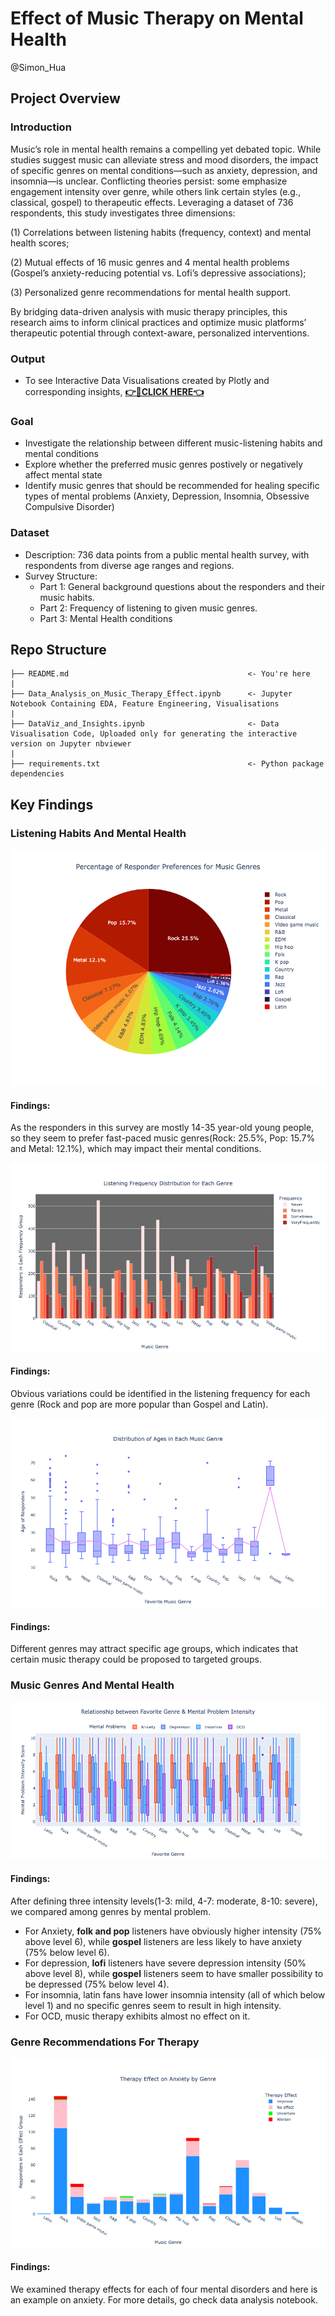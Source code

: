 # Effect of Music Therapy on Mental Health
@Simon_Hua

## Project Overview
### Introduction
  Music’s role in mental health remains a compelling yet debated topic. While studies suggest music can alleviate stress and mood disorders, the impact of specific genres on mental conditions—such as anxiety, depression, and insomnia—is unclear. Conflicting theories persist: some emphasize engagement intensity over genre, while others link certain styles (e.g., classical, gospel) to therapeutic effects. Leveraging a dataset of 736 respondents, this study investigates three dimensions: 
  
  (1) Correlations between listening habits (frequency, context) and mental health scores;
  
  (2) Mutual effects of 16 music genres and 4 mental health problems (Gospel’s anxiety-reducing potential vs. Lofi’s depressive associations);
  
  (3) Personalized genre recommendations for mental health support.
  
  By bridging data-driven analysis with music therapy principles, this research aims to inform clinical practices and optimize music platforms’ therapeutic potential through context-aware, personalized interventions. 

### Output
  - To see Interactive Data Visualisations created by Plotly and corresponding insights, [**👉🔗CLICK HERE👈**](https://nbviewer.org/github/S1mon1211/Music_Therapy/blob/main/DataViz_and_Insights.ipynb)
  
### Goal
  - Investigate the relationship between different music-listening habits and mental conditions
  - Explore whether the preferred music genres postively or negatively affect mental state
  - Identify music genres that should be recommended for healing specific types of mental problems (Anxiety, Depression, Insomnia, Obsessive Compulsive Disorder)

### Dataset
  - Description: 736 data points from a public mental health survey, with respondents from diverse age ranges and regions.
  - Survey Structure:
      - Part 1: General background questions about the responders and their music habits.
      - Part 2: Frequency of listening to given music genres.
      - Part 3: Mental Health conditions

## Repo Structure
```
├── README.md                                        <- You're here
|
├── Data_Analysis_on_Music_Therapy_Effect.ipynb      <- Jupyter Notebook Containing EDA, Feature Engineering, Visualisations
|
├── DataViz_and_Insights.ipynb                       <- Data Visualisation Code, Uploaded only for generating the interactive version on Jupyter nbviewer
|
├── requirements.txt                                 <- Python package dependencies

```
## Key Findings
### Listening Habits And Mental Health
<p align='center'>
<img src='https://github.com/S1mon1211/Music_Therapy/blob/main/Graphs/Responder_preference.png?raw=true'>
</p>

#### Findings:
As the responders in this survey are mostly 14-35 year-old young people, so they seem to prefer fast-paced music genres(Rock: 25.5%, Pop: 15.7% and Metal: 12.1%), which may impact their mental conditions.


![Plot2](https://github.com/S1mon1211/Music_Therapy/blob/main/Graphs/Listening_Frequency.png)

#### Findings:
Obvious variations could be identified in the listening frequency for each genre (Rock and pop are more popular than Gospel and Latin).

![Plot3](https://github.com/S1mon1211/Music_Therapy/blob/main/Graphs/Age.png)

#### Findings:
Different genres may attract specific age groups, which indicates that certain music therapy could be proposed to targeted groups.

### Music Genres And Mental Health
![Plot4](https://github.com/S1mon1211/Music_Therapy/blob/main/Graphs/Fav_genre_intensity.png)

#### Findings:
After defining three intensity levels(1-3: mild, 4-7: moderate, 8-10: severe), we compared among genres by mental problem.
- For Anxiety, **folk and pop** listeners have obviously higher intensity (75% above level 6), while **gospel** listeners are less likely to have anxiety (75% below level 6).
- For depression, **lofi** listeners have severe depression intensity (50% above level 8), while **gospel** listeners seem to have smaller possibility to be depressed (75% below level 4).
- For insomnia, latin fans have lower insomnia intensity (all of which below level 1) and no specific genres seem to result in high intensity.
- For OCD, music therapy exhibits almost no effect on it.

### Genre Recommendations For Therapy
![Plot5](https://github.com/S1mon1211/Music_Therapy/blob/main/Graphs/Therapy_effect_anxiety.png)

#### Findings:
We examined therapy effects for each of four mental disorders and here is an example on anxiety. For more details, go check data analysis notebook. 

